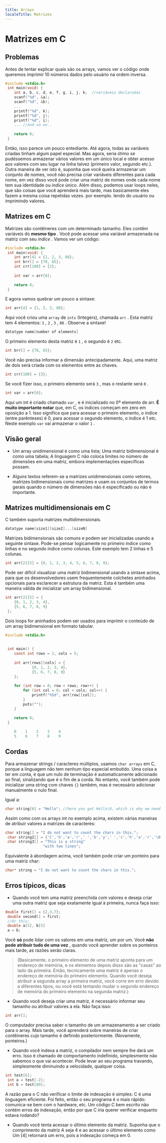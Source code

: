 ```yaml
---
title: Arrays
localeTitle: Matrizes
---
```

# Matrizes em C

## Problemas

Antes de tentar explicar quais são os arrays, vamos ver o código onde queremos imprimir 10 números dados pelo usuário na ordem inversa.

```C
#include <stdio.h> 
 int main(void) { 
    int a, b, c, d, e, f, g, i, j, k;  //variáveis declaradas
    scanf("%d", &a); 
    scanf("%d", &b); 
    ... 
    printf("%d", k); 
    printf("%d", j); 
    printf("%d", i); 
    ... //and so on.. 
 
    return 0; 
 } 
```

Então, isso parece um pouco entediante. Até agora, todas as variáveis ​​criadas tinham algum papel especial. Mas agora, seria ótimo se pudéssemos armazenar vários valores em um único local e obter acesso aos valores com seu lugar na linha talvez (primeiro valor, segundo etc.). Outra maneira de ver isto é, suponha que você queira armazenar um conjunto de nomes, você não precisa criar variáveis ​​diferentes para cada nome, em vez disso você pode criar uma matriz de nomes onde cada nome tem sua identidade ou _índice_ único. Além disso, podemos usar loops neles, que são coisas que você aprenderá mais tarde, mas basicamente eles fazem a mesma coisa repetidas vezes. por exemplo. lendo do usuário ou imprimindo valores.

## Matrizes em C

Matrizes são contêineres com um determinado tamanho. Eles contêm variáveis ​​do **mesmo tipo** . Você pode acessar uma variável armazenada na matriz com seu _índice_ . Vamos ver um código:

```C
#include <stdio.h> 
 int main(void) { 
    int arr[4] = {1, 2, 3, 88}; 
    int brr[] = {78, 65}; 
    int crr[100] = {3}; 
 
    int var = arr[0]; 
 
    return 0; 
 } 
```

E agora vamos quebrar um pouco a sintaxe:

```C
int arr[4] = {1, 2, 3, 88}; 
```

Aqui você criou uma `array` de `ints` (Integers), chamada `arr` . Esta matriz tem 4 elementos: `1` , `2` , `3` , `88` . Observe a sintaxe!

```C
datatype name[number of elements] 
```

O primeiro elemento desta matriz é `1` , o segundo é `2` etc.

```C
int brr[] = {78, 65}; 
```

Você não precisa informar a dimensão antecipadamente. Aqui, uma matriz de dois será criada com os elementos entre as chaves.

```C
int crr[100] = {3}; 
```

Se você fizer isso, o primeiro elemento será `3` , mas o restante será `0` .

```C
int var = arr[0]; 
```

Aqui um int é criado chamado `var` , e é inicializado no 0º elemento de arr. **É muito importante notar** que, em C, os índices começam em zero em oposição a 1. Isso significa que para acessar o primeiro elemento, o índice (entre parênteses) é 0, para acessar o segundo elemento, o índice é 1 etc. Neste exemplo `var` vai armazenar o valor `1` .

## Visão geral

*   Um array unidimensional é como uma lista; Uma matriz bidimensional é como uma tabela; A linguagem C não coloca limites no número de dimensões em uma matriz, embora implementações específicas possam.
    
*   Alguns textos referem-se a matrizes unidimensionais como vetores, matrizes bidimensionais como matrizes e usam os conjuntos de termos gerais quando o número de dimensões não é especificado ou não é importante.
    

## Matrizes multidimensionais em C

C também suporta matrizes multidimensionais.

```C
datatype name[size1][size2]...[sizeN] 
```

Matrizes bidimensionais são comuns e podem ser inicializadas usando a seguinte sintaxe. Pode-se pensar logicamente no primeiro índice como linhas e no segundo índice como colunas. Este exemplo tem 2 linhas e 5 colunas.

```C
int arr[2][5] = {0, 1, 2, 3, 4, 5, 6, 7, 8, 9}; 
```

Pode ser difícil visualizar uma matriz bidimensional usando a sintaxe acima, para que os desenvolvedores usem frequentemente colchetes aninhados opcionais para esclarecer a estrutura da matriz. Esta é também uma maneira válida de inicializar um array bidimensional.

```C
int arr[2][5] = { 
    {0, 1, 2, 3, 4}, 
    {5, 6, 7, 8, 9} 
 }; 
```

Dois loops for aninhados podem ser usados ​​para imprimir o conteúdo de um array bidimensional em formato tabular.

```C
#include <stdio.h> 
 
 
 int main() { 
    const int rows = 2, cols = 5; 
 
    int arr[rows][cols] = { 
            {0, 1, 2, 3, 4}, 
            {5, 6, 7, 8, 9} 
    }; 
 
    for (int row = 0; row < rows; row++) { 
        for (int col = 0; col < cols; col++) { 
            printf("%5d", arr[row][col]); 
        } 
        puts(""); 
    } 
 
    return 0; 
 } 
```

```C
    0    1    2    3    4 
    5    6    7    8    9 
```

## Cordas

Para armazenar strings / caracteres múltiplos, usamos `char arrays` em C, porque a linguagem não tem nenhum tipo especial embutido. Uma coisa a ter em conta, é que um nulo de terminação é automaticamente adicionado ao final, sinalizando que é o fim de a corda. No entanto, você também pode inicializar uma string com chaves `{}` também, mas é necessário adicionar manualmente o nulo final.

Igual a:

```C
char string[6] = "Hello"; //here you get Hello\0, which is why we need an array with the length of 6 
```

Assim como com os arrays int no exemplo acima, existem várias maneiras de atribuir valores a matrizes de caracteres:

```C
char string[] = "I do not want to count the chars in this."; 
 char string2[] = {'C','h','a','r',' ','b','y',' ','c','h','a','r','\0'}; 
 char string3[] = "This is a string" 
                 "with two lines"; 
```

Equivalente à abordagem acima, você também pode criar um ponteiro para uma matriz char:

```C
char* string = "I do not want to count the chars in this."; 
```

## Erros típicos, dicas

*   Quando você tem uma matriz preenchida com valores e deseja criar uma outra matriz que seja exatamente igual à primeira, nunca faça isso:

```C
double first[] = {2,3,7}; 
 double second[] = first; 
 //Or this: 
 double a[5], b[5] 
 a = b; 
```

Você **só** pode lidar com os valores em uma matriz, um por um. Você **não pode atribuir tudo de uma vez** , quando você aprender sobre os ponteiros mais tarde, as razões serão claras.

> (Basicamente, o primeiro elemento de uma matriz aponta para um endereço de memória, e os elementos depois disso são as "casas" ao lado da primeira. Então, tecnicamente uma matriz é apenas o endereço de memória do primeiro elemento. Quando você deseja atribuir a segunda array a primeira matriz, você corre em erro devido a diferentes tipos, ou você está tentando mudar o segundo endereço de memória do primeiro elemento na segunda matriz.)

*   Quando você deseja criar uma matriz, é necessário informar seu tamanho ou atribuir valores a ela. Não faça isso:

```C
int arr[]; 
```

O computador precisa saber o tamanho de um armazenamento a ser criado para o array. Mais tarde, você aprenderá sobre maneiras de criar contêineres cujo tamanho é definido posteriormente. (Novamente, ponteiros.)

*   Quando você indexa a matriz, o compilador nem sempre lhe dará um erro. Isso é chamado de comportamento indefinido, simplesmente não sabemos o que vai acontecer. Pode levar ao seu programa travando, simplesmente diminuindo a velocidade, qualquer coisa.

```C
int test[6]; 
 int a = test[-2]; 
 int b = test[89]; 
```

A razão para o C não verificar o limite de indexação é simples: C é uma linguagem eficiente. Foi feito, então o seu programa é o mais rápido: comunica-se bem com o hardware, etc. Um código C bem escrito não contém erros de indexação, então por que C iria querer verificar enquanto estava rodando?

*   Quando você tenta acessar o último elemento da matriz. Suponha que o comprimento da matriz A seja 4 e ao acessar o último elemento como Um \[4\] retornará um erro, pois a indexação começa em 0.
